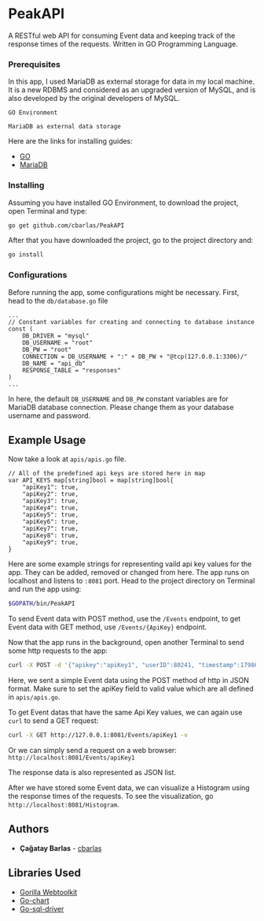 # PeakAPI

A RESTful web API for consuming Event data and keeping track of the response times of the requests.
Written in GO Programming Language.

### Prerequisites
In this app, I used MariaDB as external storage for data in my local machine. It is a new RDBMS and considered as
an upgraded version of MySQL, and is also developed by the original developers of MySQL.
```
GO Environment
```
```
MariaDB as external data storage
```
Here are the links for installing guides:
* [GO](https://golang.org/doc/install)
* [MariaDB](https://downloads.mariadb.org/mariadb/repositories/)

### Installing

Assuming you have installed GO Environment, to download the project, open Terminal and type:
```bash
go get github.com/cbarlas/PeakAPI
```
After that you have downloaded the project, go to the project directory and:
```bash
go install
```

### Configurations

Before running the app, some configurations might be necessary.
First, head to the `db/database.go` file

```golang
...
// Constant variables for creating and connecting to database instance
const (
	DB_DRIVER = "mysql"
	DB_USERNAME = "root"
	DB_PW = "root"
	CONNECTION = DB_USERNAME + ":" + DB_PW + "@tcp(127.0.0.1:3306)/"
	DB_NAME = "api_db"
	RESPONSE_TABLE = "responses"
)
...
```
In here, the default `DB_USERNAME` and `DB_PW` constant variables are for MariaDB database connection. Please change them
as your database username and password.

## Example Usage
Now take a look at `apis/apis.go` file.
```golang
// All of the predefined api keys are stored here in map
var API_KEYS map[string]bool = map[string]bool{
	"apiKey1": true,
	"apiKey2": true,
	"apiKey3": true,
	"apiKey4": true,
	"apiKey5": true,
	"apiKey6": true,
	"apiKey7": true,
	"apiKey8": true,
	"apiKey9": true,
}
```
Here are some example strings for representing vaild api key values for the app. They can be added, removed or changed from here.
The app runs on localhost and listens to `:8081` port.
Head to the project directory on Terminal and run the app using:
```bash
$GOPATH/bin/PeakAPI
```
To send Event data with POST method, use the `/Events` endpoint,
to get Event data with GET method, use `/Events/{ApiKey}` endpoint.

Now that the app runs in the background, open another Terminal to send some http requests to the app:
```bash
curl -X POST -d '{"apikey":"apiKey1", "userID":80241, "timestamp":1798669390}' http://127.0.0.1:8081/Events -v
```
Here, we sent a simple Event data using the POST method of http in JSON format. Make sure to set the apiKey field to valid value which are all defined in `apis/apis.go`.

To get Event datas that have the same Api Key values, we can again use `curl` to send a GET request:
```bash
curl -X GET http://127.0.0.1:8081/Events/apiKey1 -v
```
Or we can simply send a request on a web browser:
`http://localhost:8081/Events/apiKey1`

The response data is also represented as JSON list.

After we have stored some Event data, we can visualize a Histogram using the response times of the requests.
To see the visualization, go `http://localhost:8081/Histogram`.

## Authors

* **Çağatay Barlas** - [cbarlas](https://github.com/cbarlas)

## Libraries Used

* [Gorilla Webtoolkit](https://github.com/gorilla/mux)
* [Go-chart](https://github.com/wcharczuk/go-chart)
* [Go-sql-driver](https://github.com/go-sql-driver/mysql)
